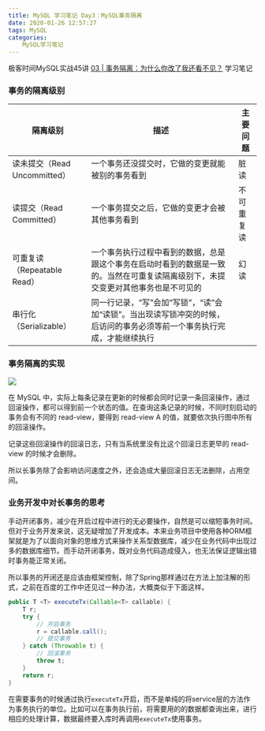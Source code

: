 ```yaml
---
title: MySQL 学习笔记 Day3：MySQL事务隔离
date: 2020-01-26 12:57:27
tags: MySQL
categories:
    MySQL学习笔记
---
```


极客时间MySQL实战45讲 [03 | 事务隔离：为什么你改了我还看不见？](https://time.geekbang.org/column/article/68963) 学习笔记

<!-- more -->

### 事务的隔离级别

| 隔离级别 | 描述 | 主要问题 | 
| --- | --- | --- |
| 读未提交（Read Uncommitted） | 一个事务还没提交时，它做的变更就能被别的事务看到 | 脏读 |
| 读提交（Read Committed）| 一个事务提交之后，它做的变更才会被其他事务看到 | 不可重复读 |
| 可重复读（Repeatable Read） | 一个事务执行过程中看到的数据，总是跟这个事务在启动时看到的数据是一致的。当然在可重复读隔离级别下，未提交变更对其他事务也是不可见的 | 幻读|
| 串行化（Serializable） | 同一行记录，“写”会加“写锁”，“读”会加“读锁”。当出现读写锁冲突的时候，后访问的事务必须等前一个事务执行完成，才能继续执行 | |

### 事务隔离的实现

![](day3-tx-readview.png)

在 MySQL 中，实际上每条记录在更新的时候都会同时记录一条回滚操作，通过回滚操作，都可以得到前一个状态的值。在查询这条记录的时候，不同时刻启动的事务会有不同的 read-view，要得到 read-view A 的值，就要依次执行图中所有的回滚操作。

记录这些回滚操作的回滚日志，只有当系统里没有比这个回滚日志更早的 read-view 的时候才会删除。

所以长事务除了会影响访问速度之外，还会造成大量回滚日志无法删除，占用空间。

### 业务开发中对长事务的思考

手动开闭事务，减少在开启过程中进行的无必要操作，自然是可以缩短事务时间。但对于业务开发来说，这无疑增加了开发成本。本来业务项目中使用各种ORM框架就是为了以面向对象的思维方式来操作关系型数据库，减少在业务代码中出现过多的数据库细节。而手动开闭事务，既对业务代码造成侵入，也无法保证逻辑出错时事务能正常关闭。

所以事务的开闭还是应该由框架控制，除了Spring那样通过在方法上加注解的形式，之前在百度的工作中还见过一种办法，大概类似于下面这样。
```java
public T <T> executeTx(Callable<T> callable) {
    T r;
    try {
        // 开启事务
        r = callable.call();
        // 提交事务
    } catch (Throwable t) {
        // 回滚事务
        throw t;
    }
    return r;
}
```
在需要事务的时候通过执行`executeTx`开启，而不是单纯的将service层的方法作为事务执行的单位。比如可以在事务执行前，将需要用的的数据都查询出来，进行相应的处理计算，数据最终要入库时再调用`executeTx`使用事务。